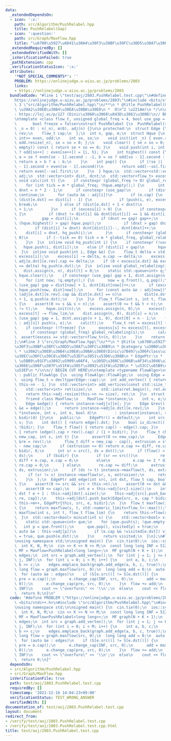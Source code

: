 ```yaml
---
data:
  _extendedDependsOn:
  - icon: ':x:'
    path: src/Algorithm/PushRelabel.hpp
    title: PushRelabel(Gap)
  - icon: ':question:'
    path: src/Graph/MaxFlow.hpp
    title: "\u6700\u5927\u6D41\u30A4\u30F3\u30BF\u30FC\u30D5\u30A7\u30FC\u30B9"
  _extendedRequiredBy: []
  _extendedVerifiedWith: []
  _isVerificationFailed: true
  _pathExtension: cpp
  _verificationStatusIcon: ':x:'
  attributes:
    '*NOT_SPECIAL_COMMENTS*': ''
    PROBLEM: https://onlinejudge.u-aizu.ac.jp/problems/2803
    links:
    - https://onlinejudge.u-aizu.ac.jp/problems/2803
  bundledCode: "#line 1 \"test/aoj/2803.PushRelabel.test.cpp\"\n#define PROBLEM \"\
    https://onlinejudge.u-aizu.ac.jp/problems/2803\"\n#include <bits/stdc++.h>\n#line\
    \ 3 \"src/Algorithm/PushRelabel.hpp\"\n/**\n * @title PushRelabel(Gap)\n * @category\
    \ \u30A2\u30EB\u30B4\u30EA\u30BA\u30E0\n *  O(n^2 \u221Am)\n */\n\n// verify\u7528\
    : https://loj.ac/p/127 (Dinic\u3060\u3068\u843D\u3061\u308B)\n// BEGIN CUT HERE\n\
    \ntemplate <class flow_t, unsigned global_freq = 4, bool use_gap = true,\n   \
    \       bool freeze = false>\nstruct PushRelabel {\n  PushRelabel(std::size_t\
    \ _n = 0) : n(_n), m(0), adj(n) {}\n\n protected:\n  struct Edge {\n    int dst,\
    \ rev;\n    flow_t cap;\n  };\n  int n, gap, m;\n  struct Hque {\n    std::vector<std::pair<int,\
    \ int>> even, odd;\n    int se, so;\n    void init(int _n) { even.resize(_n),\
    \ odd.resize(_n), se = so = 0; };\n    void clear() { se = so = 0; }\n    bool\
    \ empty() const { return se + so == 0; }\n    void push(int i, int h) { (h & 1\
    \ ? odd[so++] : even[se++]) = {i, h}; }\n    int highest() const {\n      int\
    \ a = se ? even[se - 1].second : -1, b = so ? odd[so - 1].second : -1;\n     \
    \ return a > b ? a : b;\n    }\n    int pop() {\n      if (!se || (so && odd[so\
    \ - 1].second > even[se - 1].second))\n        return odd[--so].first;\n     \
    \ return even[--se].first;\n    }\n  } hque;\n  std::vector<std::vector<Edge>>\
    \ adj;\n  std::vector<int> dist, dcnt;\n  std::vector<flow_t> excess;\n  inline\
    \ void calc(int t) {\n    if constexpr (global_freq != 0) global_relabeling(t);\n\
    \    for (int tick = m * global_freq; !hque.empty();) {\n      int i = hque.pop(),\
    \ dnxt = n * 2 - 1;\n      if constexpr (use_gap)\n        if (dist[i] > gap)\
    \ continue;\n      for (auto &e : adj[i])\n        if (e.cap) {\n          if\
    \ (dist[e.dst] == dist[i] - 1) {\n            if (push(i, e), excess[i] == 0)\
    \ break;\n          } else if (dist[e.dst] + 1 < dnxt)\n            dnxt = dist[e.dst]\
    \ + 1;\n        }\n      if (excess[i] > 0) {\n        if constexpr (use_gap)\
    \ {\n          if (dnxt != dist[i] && dcnt[dist[i]] == 1 && dist[i] < gap)\n \
    \           gap = dist[i];\n          if (dnxt == gap) gap++;\n          while\
    \ (hque.highest() > gap) hque.pop();\n          if (dnxt > gap) dnxt = n;\n  \
    \        if (dist[i] != dnxt) dcnt[dist[i]]--, dcnt[dnxt]++;\n        }\n    \
    \    dist[i] = dnxt, hq_push(i);\n      }\n      if constexpr (global_freq !=\
    \ 0)\n        if (--tick == 0) tick = m * global_freq, global_relabeling(t);\n\
    \    }\n  }\n  inline void hq_push(int i) {\n    if constexpr (!use_gap)\n   \
    \   hque.push(i, dist[i]);\n    else if (dist[i] < gap)\n      hque.push(i, dist[i]);\n\
    \  }\n  inline void push(int i, Edge &e) {\n    flow_t delta = std::min(e.cap,\
    \ excess[i]);\n    excess[i] -= delta, e.cap -= delta;\n    excess[e.dst] += delta,\
    \ adj[e.dst][e.rev].cap += delta;\n    if (0 < excess[e.dst] && excess[e.dst]\
    \ <= delta) hq_push(e.dst);\n  }\n  inline void global_relabeling(int t) {\n \
    \   dist.assign(n, n), dist[t] = 0;\n    static std::queue<int> q;\n    q.push(t),\
    \ hque.clear();\n    if constexpr (use_gap) gap = 1, dcnt.assign(n + 1, 0);\n\
    \    for (int now; !q.empty();) {\n      now = q.front(), q.pop();\n      if constexpr\
    \ (use_gap) gap = dist[now] + 1, dcnt[dist[now]]++;\n      if (excess[now] > 0)\
    \ hque.push(now, dist[now]);\n      for (const auto &e : adj[now])\n        if\
    \ (adj[e.dst][e.rev].cap && dist[e.dst] == n)\n          dist[e.dst] = dist[now]\
    \ + 1, q.push(e.dst);\n    }\n  }\n  flow_t flow(int s, int t, flow_t flow_lim)\
    \ {\n    assert(0 <= s && s < n);\n    assert(0 <= t && t < n);\n    assert(s\
    \ != t);\n    hque.init(n);\n    excess.assign(n, 0);\n    excess[s] += flow_lim,\
    \ excess[t] -= flow_lim;\n    dist.assign(n, 0), dist[s] = n;\n    if constexpr\
    \ (use_gap) gap = 1, dcnt.assign(n + 1, 0), dcnt[0] = n - 1;\n    for (auto &e\
    \ : adj[s]) push(s, e);\n    calc(t);\n    flow_t ret = excess[t] + flow_lim;\n\
    \    if constexpr (!freeze) {\n      excess[s] += excess[t], excess[t] = 0;\n\
    \      if constexpr (global_freq) global_relabeling(s);\n      calc(s);\n    \
    \  assert(excess == std::vector<flow_t>(n, 0));\n    }\n    return ret;\n  }\n\
    };\n#line 3 \"src/Graph/MaxFlow.hpp\"\n/**\n * @title \u6700\u5927\u6D41\u30A4\
    \u30F3\u30BF\u30FC\u30D5\u30A7\u30FC\u30B9\n * @category \u30B0\u30E9\u30D5\n\
    \ * \u30A2\u30EB\u30B4\u30EA\u30BA\u30E0(Dinic\u7B49)\u306Fclass\u30C6\u30F3\u30D7\
    \u30EC\u30FC\u30C8\u3067\u53D7\u3051\u53D6\u308B\n * EdgePtr:\n *  change_cap:\
    \ \u5BB9\u91CF\u3092\u5909\u66F4, \u305D\u308C\u306B\u4F34\u3046\u30D5\u30ED\u30FC\
    \u306E\u306F\u307F\u51FA\u3057\u3092\u51FA\u529B\n * \u53CC\u65B9\u5411\u8FBA\u3082\
    \u53EF\n */\n\n// BEGIN CUT HERE\n\ntemplate <typename FlowAlgo>\nstruct MaxFlow\
    \ : public FlowAlgo {\n  using FlowAlgo::FlowAlgo;\n  using Edge = typename FlowAlgo::Edge;\n\
    \  using flow_t = decltype(Edge::cap);\n  int add_vertex() { return this->adj.resize(++this->n),\
    \ this->n - 1; }\n  std::vector<int> add_vertices(const std::size_t size) {\n\
    \    std::vector<int> ret(size);\n    std::iota(ret.begin(), ret.end(), this->n);\n\
    \    return this->adj.resize(this->n += size), ret;\n  }\n  struct EdgePtr {\n\
    \    friend class MaxFlow;\n    MaxFlow *instance;\n    int v, e;\n    bool bidir;\n\
    \    Edge &edge() { return instance->adj[v][e]; }\n    Edge &rev() {\n      Edge\
    \ &e = edge();\n      return instance->adj[e.dst][e.rev];\n    }\n    EdgePtr(MaxFlow\
    \ *instance, int v, int e, bool d)\n        : instance(instance), v(v), e(e),\
    \ bidir(d) {}\n\n   public:\n    EdgePtr() = default;\n    int src() { return\
    \ v; }\n    int dst() { return edge().dst; }\n    bool is_direct() const { return\
    \ !bidir; }\n    flow_t flow() { return cap() - edge().cap; }\n    flow_t cap()\
    \ { return (edge().cap + rev().cap) / (1 + bidir); }\n    flow_t change_cap(flow_t\
    \ new_cap, int s, int t) {\n      assert(0 <= new_cap);\n      Edge &e = edge(),\
    \ &re = rev();\n      flow_t diff = new_cap - cap(), extrusion = std::abs(flow())\
    \ - new_cap;\n      if (extrusion <= 0) return e.cap += diff, re.cap += diff *\
    \ bidir, 0;\n      int sr = src(), ds = dst();\n      if (flow() < 0) std::swap(sr,\
    \ ds);\n      if (bidir) {\n        if (sr == src())\n          re.cap += 2 *\
    \ diff + e.cap, e.cap = 0;\n        else\n          e.cap += 2 * diff + re.cap,\
    \ re.cap = 0;\n      } else\n        re.cap += diff;\n      extrusion -= instance->maxflow(sr,\
    \ ds, extrusion);\n      if (ds != t) instance->maxflow(t, ds, extrusion);\n \
    \     if (sr != s) instance->maxflow(sr, s, extrusion);\n      return extrusion;\n\
    \    }\n  };\n  EdgePtr add_edge(int src, int dst, flow_t cap, bool bidir = false)\
    \ {\n    assert(0 <= src && src < this->n);\n    assert(0 <= dst && dst < this->n);\n\
    \    assert(0 <= cap);\n    int e = this->adj[src].size();\n    int re = src ==\
    \ dst ? e + 1 : this->adj[dst].size();\n    this->adj[src].push_back(Edge{dst,\
    \ re, cap});\n    this->adj[dst].push_back(Edge{src, e, cap * bidir});\n    return\
    \ this->m++, EdgePtr{this, src, e, bidir};\n  }\n  flow_t maxflow(int s, int t)\
    \ {\n    return maxflow(s, t, std::numeric_limits<flow_t>::max());\n  }\n  flow_t\
    \ maxflow(int s, int t, flow_t flow_lim) {\n    return this->flow(s, t, flow_lim);\n\
    \  }\n  std::vector<bool> mincut(int s) {\n    std::vector<bool> visited(this->n);\n\
    \    static std::queue<int> que;\n    for (que.push(s); !que.empty();) {\n   \
    \   int p = que.front();\n      que.pop(), visited[p] = true;\n      for (const\
    \ auto &e : this->adj[p])\n        if (e.cap && !visited[e.dst]) visited[e.dst]\
    \ = true, que.push(e.dst);\n    }\n    return visited;\n  }\n};\n#line 5 \"test/aoj/2803.PushRelabel.test.cpp\"\
    \nusing namespace std;\n\nsigned main() {\n  cin.tie(0);\n  ios::sync_with_stdio(0);\n\
    \  int K, N, M;\n  cin >> K >> N >> M;\n  const long long INF = 512345;\n  using\
    \ MF = MaxFlow<PushRelabel<long long>>;\n  MF graph(N + K + 1);\n  vector<MF::EdgePtr>\
    \ edges;\n  int src = graph.add_vertex();\n  for (int j = 1; j <= K; j++) graph.add_edge(src,\
    \ j, INF);\n  for (int i = 0; i < M; i++) {\n    int a, b, c;\n    cin >> a >>\
    \ b >> c;\n    edges.emplace_back(graph.add_edge(a, b, c, true));\n  }\n  long\
    \ long flow = graph.maxflow(src, 0);\n  long long add = 0;\n  auto S = graph.mincut(src);\n\
    \  for (auto &e : edges)\n    if (S[e.src()] != S[e.dst()]) {\n      long long\
    \ pre = e.cap();\n      e.change_cap(INF, src, 0);\n      add = max(add, graph.maxflow(src,\
    \ 0));\n      e.change_cap(pre, src, 0);\n    }\n  flow += add;\n  if (flow >=\
    \ INF)\n    cout << \"overfuro\" << '\\n';\n  else\n    cout << flow << '\\n';\n\
    \  return 0;\n}\n"
  code: "#define PROBLEM \"https://onlinejudge.u-aizu.ac.jp/problems/2803\"\n#include\
    \ <bits/stdc++.h>\n#include \"src/Algorithm/PushRelabel.hpp\"\n#include \"src/Graph/MaxFlow.hpp\"\
    \nusing namespace std;\n\nsigned main() {\n  cin.tie(0);\n  ios::sync_with_stdio(0);\n\
    \  int K, N, M;\n  cin >> K >> N >> M;\n  const long long INF = 512345;\n  using\
    \ MF = MaxFlow<PushRelabel<long long>>;\n  MF graph(N + K + 1);\n  vector<MF::EdgePtr>\
    \ edges;\n  int src = graph.add_vertex();\n  for (int j = 1; j <= K; j++) graph.add_edge(src,\
    \ j, INF);\n  for (int i = 0; i < M; i++) {\n    int a, b, c;\n    cin >> a >>\
    \ b >> c;\n    edges.emplace_back(graph.add_edge(a, b, c, true));\n  }\n  long\
    \ long flow = graph.maxflow(src, 0);\n  long long add = 0;\n  auto S = graph.mincut(src);\n\
    \  for (auto &e : edges)\n    if (S[e.src()] != S[e.dst()]) {\n      long long\
    \ pre = e.cap();\n      e.change_cap(INF, src, 0);\n      add = max(add, graph.maxflow(src,\
    \ 0));\n      e.change_cap(pre, src, 0);\n    }\n  flow += add;\n  if (flow >=\
    \ INF)\n    cout << \"overfuro\" << '\\n';\n  else\n    cout << flow << '\\n';\n\
    \  return 0;\n}"
  dependsOn:
  - src/Algorithm/PushRelabel.hpp
  - src/Graph/MaxFlow.hpp
  isVerificationFile: true
  path: test/aoj/2803.PushRelabel.test.cpp
  requiredBy: []
  timestamp: '2021-12-16 14:04:23+09:00'
  verificationStatus: TEST_WRONG_ANSWER
  verifiedWith: []
documentation_of: test/aoj/2803.PushRelabel.test.cpp
layout: document
redirect_from:
- /verify/test/aoj/2803.PushRelabel.test.cpp
- /verify/test/aoj/2803.PushRelabel.test.cpp.html
title: test/aoj/2803.PushRelabel.test.cpp
---
```

